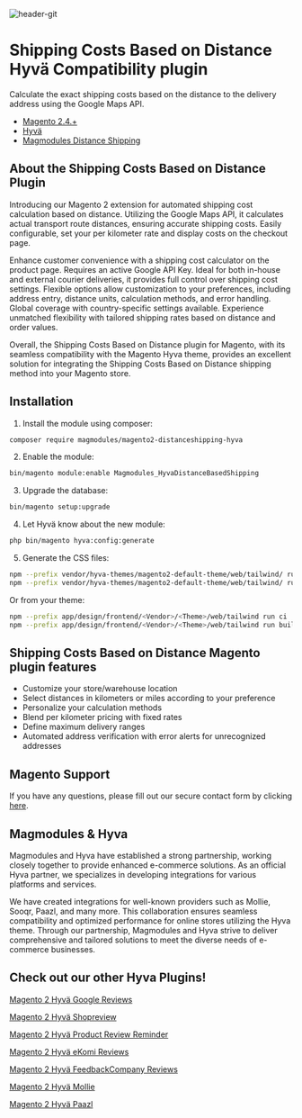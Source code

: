 

![header-git](https://github.com/magmodules/magento2-distance-based-shipping-hyva/assets/24823946/5c6e2fa4-efff-4e8d-9915-acc271ab3a2c)


# Shipping Costs Based on Distance Hyvä Compatibility plugin


Calculate the exact shipping costs based on the distance to the delivery address using the Google Maps API.

- [Magento 2.4.+](https://github.com/magento/magento2)
- [Hyvä](https://github.com/hyva-themes)
- [Magmodules Distance Shipping](https://www.magmodules.eu/magento2-shipping-costs-based-on-distance.html)    



## About the Shipping Costs Based on Distance Plugin

Introducing our Magento 2 extension for automated shipping cost calculation based on distance. Utilizing the Google Maps API, it calculates actual transport route distances, ensuring accurate shipping costs. Easily configurable, set your per kilometer rate and display costs on the checkout page. 

Enhance customer convenience with a shipping cost calculator on the product page. Requires an active Google API Key. Ideal for both in-house and external courier deliveries, it provides full control over shipping cost settings. Flexible options allow customization to your preferences, including address entry, distance units, calculation methods, and error handling. Global coverage with country-specific settings available. Experience unmatched flexibility with tailored shipping rates based on distance and order values.

Overall, the Shipping Costs Based on Distance plugin for Magento, with its seamless compatibility with the Magento Hyva theme, provides an excellent solution for integrating the Shipping Costs Based on Distance shipping method into your Magento store. 
## Installation

1. Install the module using composer: 

```bash
composer require magmodules/magento2-distanceshipping-hyva
```

2. Enable the module:

```bash
bin/magento module:enable Magmodules_HyvaDistanceBasedShipping
```

3. Upgrade the database:

```bash
bin/magento setup:upgrade
```

4. Let Hyvä know about the new module:

```bash
php bin/magento hyva:config:generate
```

5. Generate the CSS files:

```bash
npm --prefix vendor/hyva-themes/magento2-default-theme/web/tailwind/ run ci
npm --prefix vendor/hyva-themes/magento2-default-theme/web/tailwind/ run build-prod
```

Or from your theme:

```bash
npm --prefix app/design/frontend/<Vendor>/<Theme>/web/tailwind run ci
npm --prefix app/design/frontend/<Vendor>/<Theme>/web/tailwind run build-prod
```

## Shipping Costs Based on Distance Magento plugin features

- Customize your store/warehouse location
- Select distances in kilometers or miles according to your preference
- Personalize your calculation methods
- Blend per kilometer pricing with fixed rates
- Define maximum delivery ranges
- Automated address verification with error alerts for unrecognized addresses
  
## Magento Support

If you have any questions, please fill out our secure contact form by clicking [here](https://www.magmodules.eu/support-form.html).

## Magmodules & Hyva

Magmodules and Hyva have established a strong partnership, working closely together to provide enhanced e-commerce solutions. As an official Hyva partner, we specializes in developing integrations for various platforms and services. 

We have created integrations for well-known providers such as Mollie, Sooqr, Paazl, and many more. This collaboration ensures seamless compatibility and optimized performance for online stores utilizing the Hyva theme. Through our partnership, Magmodules and Hyva strive to deliver comprehensive and tailored solutions to meet the diverse needs of e-commerce businesses.



## Check out our other Hyva Plugins!

[Magento 2 Hyvä Google Reviews](https://github.com/magmodules/magento2-googlereviews-hyva) 

[Magento 2 Hyvä Shopreview](https://github.com/magmodules/magento2-shopreview-hyva) 
 
[Magento 2 Hyvä Product Review Reminder](https://github.com/magmodules/magento2-reviewreminder-hyva) 

[Magento 2 Hyvä eKomi Reviews](https://github.com/magmodules/magento2-ekomi-hyva) 

[Magento 2 Hyvä FeedbackCompany Reviews](https://github.com/magmodules/magento2-feedbackcompany-hyva) 

[Magento 2 Hyvä Mollie](https://github.com/mollie/magento2-hyva-checkout) 

[Magento 2 Hyvä Paazl](https://github.com/Paazl/magento2-hyva-react-checkout) 
